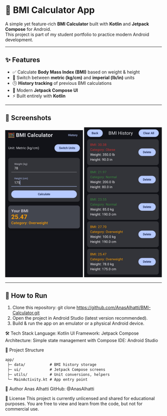 # 📱 BMI Calculator App

A simple yet feature-rich **BMI Calculator** built with **Kotlin** and **Jetpack Compose** for Android.  
This project is part of my student portfolio to practice modern Android development.

---

## ✨ Features
- ✅ Calculate **Body Mass Index (BMI)** based on weight & height
- 🔄 Switch between **metric (kg/cm)** and **imperial (lb/in)** units
- 🕒 **History tracking** of previous BMI calculations
- 🎨 Modern **Jetpack Compose UI**
- ⚡ Built entirely with **Kotlin**

---

## 📸 Screenshots
<img src="screenshots/Home.jpg" width="250"> <img src="screenshots/History.jpg" width="250">

---

## 🚀 How to Run
1. Clone this repository:
   git clone https://github.com/AnasAlhatti/BMI-Calculator.git
2. Open the project in Android Studio (latest version recommended).
3. Build & run the app on an emulator or a physical Android device.

🛠 Tech Stack
Language: Kotlin
UI Framework: Jetpack Compose
Architecture: Simple state management with Compose
IDE: Android Studio

📂 Project Structure
```
app/
 ├─ data/           # BMI history storage
 ├─ ui/             # Jetpack Compose screens
 ├─ utils/          # Unit conversions, helpers
 └─ MainActivity.kt # App entry point
```
👤 Author Anas Alhatti
GitHub: @AnasAlhatti

📜 License
This project is currently unlicensed and shared for educational purposes.
You are free to view and learn from the code, but not for commercial use.
